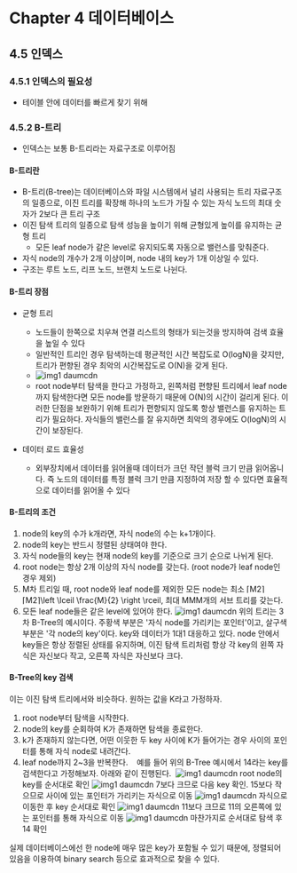 # Chapter 4 데이터베이스

## 4.5 인덱스

### 4.5.1 인덱스의 필요성
- 테이블 안에 데이터를 빠르게 찾기 위해

### 4.5.2 B-트리
- 인덱스는 보통 B-트리라는 자료구조로 이루어짐
#### B-트리란
- B-트리(B-tree)는 데이터베이스와 파일 시스템에서 널리 사용되는 트리 자료구조의 일종으로, 이진 트리를 확장해 하나의 노드가 가질 수 있는 자식 노드의 최대 숫자가 2보다 큰 트리 구조
- 이진 탐색 트리의 일종으로 탐색 성능을 높이기 위해 균형있게 높이를 유지하는 균형 트리
  - 모든 leaf node가 같은 level로 유지되도록 자동으로 밸런스를 맞춰준다.
- 자식 node의 개수가 2개 이상이며, node 내의 key가 1개 이상일 수 있다.
- 구조는 루트 노드, 리프 노드, 브랜치 노드로 나뉜다.

#### B-트리 장점
- 균형 트리
  - 노드들이 한쪽으로 치우쳐 연결 리스트의 형태가 되는것을 방지하여 검색 효율을 높일 수 있다
  - 일반적인 트리인 경우 탐색하는데 평균적인 시간 복잡도로 O(logN)을 갖지만, 트리가 편향된 경우 최악의 시간복잡도로 O(N)을 갖게 된다.
  - ![img1 daumcdn](https://github.com/DevTechGrowth/study_CS/assets/59186189/70c4c916-cf59-4e3a-a798-b6171e3e7823)
  - root node부터 탐색을 한다고 가정하고, 왼쪽처럼 편향된 트리에서 leaf node까지 탐색한다면 모든 node를 방문하기 때문에 O(N)의 시간이 걸리게 된다. 이러한 단점을 보완하기 위해 트리가 편향되지 않도록 항상 밸런스를 유지하는 트리가 필요하다. 자식들의 밸런스를 잘 유지하면 최악의 경우에도 O(logN)의 시간이 보장된다. 


- 데이터 로드 효율성
  - 외부장치에서 데이터를 읽어올때 데이터가 크던 작던 블럭 크기 만큼 읽어옵니다. 즉 노드의 데이터를 특정 블럭 크기 만큼 지정하여 저장 할 수 있다면 효율적으로 데이터를 읽어올 수 있다



#### B-트리의 조건
1. node의 key의 수가 k개라면, 자식 node의 수는 k+1개이다. 
2. node의 key는 반드시 정렬된 상태여야 한다. 
3. 자식 node들의 key는 현재 node의 key를 기준으로 크기 순으로 나뉘게 된다. 
4. root node는 항상 2개 이상의 자식 node를 갖는다. (root node가 leaf node인 경우 제외) 
5. M차 트리일 때, root node와 leaf node를 제외한 모든 node는 최소 ⌈M2⌉⌈M2⌉\left \lceil \frac{M}{2} \right \rceil, 최대 MMM개의 서브 트리를 갖는다. 
6. 모든 leaf node들은 같은 level에 있어야 한다.
![img1 daumcdn](https://github.com/DevTechGrowth/study_CS/assets/59186189/0ea56ea7-665e-40d2-a600-fd49be31248c)
위의 트리는 3차 B-Tree의 예시이다. 주황색 부분은 '자식 node를 가리키는 포인터'이고, 살구색 부분은 '각 node의 key'이다. key와 데이터가 1대1 대응하고 있다.
node 안에서 key들은 항상 정렬된 상태를 유지하며, 이진 탐색 트리처럼 항상 각 key의 왼쪽 자식은 자신보다 작고, 오른쪽 자식은 자신보다 크다.

#### B-Tree의 key 검색
이는 이진 탐색 트리에서와 비슷하다. 원하는 값을 K라고 가정하자. 
 
1) root node부터 탐색을 시작한다. 
2) node의 key를 순회하여 K가 존재하면 탐색을 종료한다. 
3) k가 존재하지 않는다면, 어떤 이웃한 두 key 사이에 K가 들어가는 경우 사이의 포인터를 통해 자식 node로 내려간다. 
4) leaf node까지 2~3을 반복한다. 
 
예를 들어 위의 B-Tree 예시에서 14라는 key를 검색한다고 가정해보자. 아래와 같이 진행된다. 
![img1 daumcdn](https://github.com/DevTechGrowth/study_CS/assets/59186189/b9831289-6643-440c-a69a-3c5a226e10ab)
root node의 key를 순서대로 확인
![img1 daumcdn](https://github.com/DevTechGrowth/study_CS/assets/59186189/60daa8a9-291d-49dc-8f3a-78c0abb4e37b)
7보다 크므로 다음 key 확인. 15보다 작으므로 사이에 있는 포인터가 가리키는 자식으로 이동
![img1 daumcdn](https://github.com/DevTechGrowth/study_CS/assets/59186189/31a9badd-0a43-4023-a5d0-b29763f196a8)
자식으로 이동한 후 key 순서대로 확인
![img1 daumcdn](https://github.com/DevTechGrowth/study_CS/assets/59186189/e1c655b0-c3d3-4162-badc-6768944276c7)
11보다 크므로 11의 오른쪽에 있는 포인터를 통해 자식으로 이동
![img1 daumcdn](https://github.com/DevTechGrowth/study_CS/assets/59186189/b064dfc7-aa70-48f2-9f5f-4ad996435133)
마찬가지로 순서대로 탐색 후 14 확인

실제 데이터베이스에선 한 node에 매우 많은 key가 포함될 수 있기 때문에, 정렬되어 있음을 이용하여 binary search 등으로 효과적으로 찾을 수 있다. 

